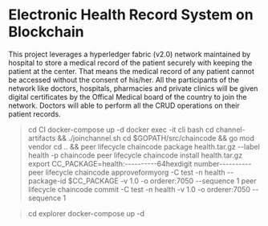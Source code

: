 # Electronic Health Record System on Blockchain

This project leverages a hyperledger fabric (v2.0) network maintained by hospital to store a medical record of the patient securely with keeping the patient at the center. That means the medical record of any patient cannot be accessed without the consent of his/her. All the participants of the network like doctors, hospitals, pharmacies and private clinics will be given digital certificates by the Offical Medical board of the country to join the network. Doctors will able to perform all the CRUD operations on their patient records.


> cd CI
> docker-compose up -d
> docker exec -it cli bash
> cd channel-artifacts && ./joinchannel.sh
> cd $GOPATH/src/chaincode && go mod vendor
> cd .. && peer lifecycle chaincode package health.tar.gz --label health -p chaincode
> peer lifecycle chaincode install health.tar.gz 
> export CC_PACKAGE=health:----------64hexdigit number----------
> peer lifecycle chaincode approveformyorg -C test -n health --package-id $CC_PACKAGE -v 1.0 -o orderer:7050 --sequence 1
> peer lifecycle chaincode commit -C test -n health -v 1.0 -o orderer:7050 --sequence 1



> cd explorer
> docker-compose up -d

